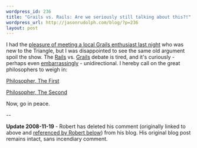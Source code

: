 ```yaml
--- 
wordpress_id: 236
title: "Grails vs. Rails: Are we seriously still talking about this?!"
wordpress_url: http://jasonrudolph.com/blog/?p=236
layout: post
---
```

I had the [pleasure of meeting a local Grails enthusiast last night](http://twitter.com/jasonrudolph/status/1010492093 "Twitter / Jason Rudolph: Checking out @robertfischer's Grails presentation at TriJUG") who was new to the Triangle, but I was disappointed to see the same old argument spoil the show.  The [Rails](http://jasonrudolph.com/blog/tag/rails/ "jasonrudolph.com/blog &raquo; Rails") vs. [Grails](http://jasonrudolph.com/blog/tag/grails/ "jasonrudolph.com/blog &raquo; Grails") debate is tired, and it's curiously - perhaps even [embarrassingly](http://enfranchisedmind.com/blog/2008/11/18/intro-to-grails-presentation-slides/#comment-33865 "Enfranchised Mind &raquo; &#8220;Intro to Grails&#8221; Presentation Slides") - unidirectional. I hereby call on the great philosophers to weigh in:

[Philosopher, The First](http://www.youtube.com/watch?v=aMfr2CgIPhg "YouTube: Rodney King - Can We All Get Along...") 

[Philosopher, The Second](http://www.vanderburg.org/Blog/Software/Development/koan.blog "Glenn Vanderburg: Six of One, a Half Dozen of the Other")

Now, go in peace.

--

**Update 2008-11-19** - Robert has deleted his comment (originally linked to above and [referenced by Robert below](http://jasonrudolph.com/blog/2008/11/18/grails-vs-rails-are-we-seriously-still-talking-about-this/#comment-14775 "jasonrudolph.com/blog - Comment by Robert Fischer")) from his blog.  His original blog post remains intact, sans incendiary comment.
